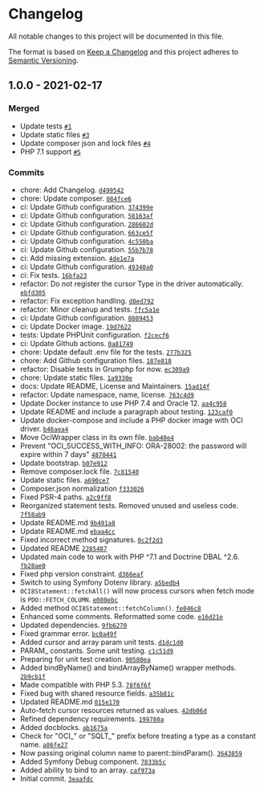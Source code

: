 # Changelog

All notable changes to this project will be documented in this file.

The format is based on [Keep a Changelog](https://keepachangelog.com/en/1.0.0/)
and this project adheres to [Semantic Versioning](https://semver.org/spec/v2.0.0.html).

## 1.0.0 - 2021-02-17

### Merged

- Update tests [`#1`](https://github.com/ecphp/doctrine-oci8/pull/1)
- Update static files [`#3`](https://github.com/ecphp/doctrine-oci8/pull/3)
- Update composer json and lock files [`#4`](https://github.com/ecphp/doctrine-oci8/pull/4)
- PHP 7.1 support [`#5`](https://github.com/ecphp/doctrine-oci8/pull/5)

### Commits

- chore: Add Changelog. [`d499542`](https://github.com/ecphp/doctrine-oci8/commit/d4995424b4ae9d41a34e69b4b7df24ceb445fb12)
- chore: Update composer. [`084fce6`](https://github.com/ecphp/doctrine-oci8/commit/084fce630cad4b3dc80c9e2cb53ca111523b6a87)
- ci: Update Github configuration. [`374399e`](https://github.com/ecphp/doctrine-oci8/commit/374399e2950913e1515e3b5617e01b04ba8b0469)
- ci: Update Github configuration. [`58163af`](https://github.com/ecphp/doctrine-oci8/commit/58163af7f0d83b4d0d9d90bc9c45ed44b6cfdba7)
- ci: Update Github configuration. [`286602d`](https://github.com/ecphp/doctrine-oci8/commit/286602d31644951bea574e3eb219bc4cf0a7ef4e)
- ci: Update Github configuration. [`663ce5f`](https://github.com/ecphp/doctrine-oci8/commit/663ce5fcc066350dab036c496eb2c70e1bf42b8b)
- ci: Update Github configuration. [`4c550ba`](https://github.com/ecphp/doctrine-oci8/commit/4c550ba625623e62abc4aae078e77a1982a3f62b)
- ci: Update Github configuration. [`55b7b78`](https://github.com/ecphp/doctrine-oci8/commit/55b7b78ba8f504d172c438cd53884b3e176f6ab2)
- ci: Add missing extension. [`4de1e7a`](https://github.com/ecphp/doctrine-oci8/commit/4de1e7ade70f6bbc5ea465333978071bc121508e)
- ci: Update Github configuration. [`49340a0`](https://github.com/ecphp/doctrine-oci8/commit/49340a0d152ba44675809557e16ebd8f98e8a737)
- ci: Fix tests. [`16bfa23`](https://github.com/ecphp/doctrine-oci8/commit/16bfa233af9c7d9fc6a5db4b3e0f864cd0bfb635)
- refactor: Do not register the cursor Type in the driver automatically. [`ebfd305`](https://github.com/ecphp/doctrine-oci8/commit/ebfd3059f3a5956a8f509febaa67178bb20c5c65)
- refactor: Fix exception handling. [`d8ed792`](https://github.com/ecphp/doctrine-oci8/commit/d8ed7928b3ae1a1f76dfa75c51f908ae894fab1e)
- refactor: Minor cleanup and tests. [`ffc5a1e`](https://github.com/ecphp/doctrine-oci8/commit/ffc5a1e2360b144230630f043f2d9e96cf266e92)
- ci: Update Github configuration. [`8809453`](https://github.com/ecphp/doctrine-oci8/commit/88094538f0d50247aef77c986a7c2eb39311291f)
- ci: Update Docker image. [`19d7622`](https://github.com/ecphp/doctrine-oci8/commit/19d7622b171c2b62fde3f8ddca9956ea78a9617a)
- tests: Update PHPUnit configuration. [`f2cecf6`](https://github.com/ecphp/doctrine-oci8/commit/f2cecf66e52e20168974b1f50a369f343ae08db6)
- ci: Update Github actions. [`0a81749`](https://github.com/ecphp/doctrine-oci8/commit/0a81749f885010430dc47ead680ae5aa85110393)
- chore: Update default .env file for the tests. [`277b325`](https://github.com/ecphp/doctrine-oci8/commit/277b3258f160e8b398ba8e36433e313825a4c4ed)
- chore: Add Github configuration files. [`187e818`](https://github.com/ecphp/doctrine-oci8/commit/187e818c4a20325b8080a540fab078b3d970ef91)
- refactor: Disable tests in Grumphp for now. [`ec309a9`](https://github.com/ecphp/doctrine-oci8/commit/ec309a97f7aa702f2bd77274c88f906fbe5207ec)
- chore: Update static files. [`1a9330e`](https://github.com/ecphp/doctrine-oci8/commit/1a9330ebf8848690b7f1354c43d38c5a415880a3)
- docs: Update README, License and Maintainers. [`15ad14f`](https://github.com/ecphp/doctrine-oci8/commit/15ad14fc0e02b7a741cc1a04c2abb8dd08de7575)
- refactor: Update namespace, name, license. [`763c4d9`](https://github.com/ecphp/doctrine-oci8/commit/763c4d9976a0cc86f61bc3fb009aa863e0661017)
- Update Docker instance to use PHP 7.4 and Oracle 12. [`aa4c958`](https://github.com/ecphp/doctrine-oci8/commit/aa4c9587b2533b216f5d26fa18bfa78eaf3cea3c)
- Update README and include a paragraph about testing. [`123caf0`](https://github.com/ecphp/doctrine-oci8/commit/123caf0d3059e59d4747d3996b2b8b3098d3294f)
- Update docker-compose and include a PHP docker image with OCI driver. [`b46aea4`](https://github.com/ecphp/doctrine-oci8/commit/b46aea4efd27c1e4b01f3c50b66be2ca495e4868)
- Move OciWrapper class in its own file. [`bab40e4`](https://github.com/ecphp/doctrine-oci8/commit/bab40e45ab76061f1045c4ae542de03e992e9555)
- Prevent "OCI_SUCCESS_WITH_INFO: ORA-28002: the password will expire within 7 days" [`4870441`](https://github.com/ecphp/doctrine-oci8/commit/48704416476a33589b7b550ff1fb55a2ded78fe3)
- Update bootstrap. [`b07e912`](https://github.com/ecphp/doctrine-oci8/commit/b07e912c25bfa3dbed79b2f0693a9db887f70f0e)
- Remove composer.lock file. [`7c81540`](https://github.com/ecphp/doctrine-oci8/commit/7c815407214d308c8db7be21421e8f156aeb5e42)
- Update static files. [`a690ce7`](https://github.com/ecphp/doctrine-oci8/commit/a690ce74e5fcc1ea8ef963e985512263d438e2ef)
- Composer.json normalization [`f333026`](https://github.com/ecphp/doctrine-oci8/commit/f333026e3772cec60adb79e7fe9ccca8779df0a6)
- Fixed PSR-4 paths. [`a2c9ff8`](https://github.com/ecphp/doctrine-oci8/commit/a2c9ff81c6b621d35532b24904c7bc45586f31cb)
- Reorganized statement tests. Removed unused and useless code. [`7f58ab9`](https://github.com/ecphp/doctrine-oci8/commit/7f58ab91088c358854d94b652b8c0e63f4416c61)
- Update README.md [`9b491a8`](https://github.com/ecphp/doctrine-oci8/commit/9b491a8c1a9acaa39c3d6855703df46332f3fa9f)
- Update README.md [`ebaa4cc`](https://github.com/ecphp/doctrine-oci8/commit/ebaa4cc26573e1df6efef2ef68b864d2abd71fb8)
- Fixed incorrect method signatures. [`0c2f2d3`](https://github.com/ecphp/doctrine-oci8/commit/0c2f2d3ce978f508a61cd606ad075c11da78824a)
- Updated README [`2285487`](https://github.com/ecphp/doctrine-oci8/commit/228548792d2b691ec84feede9165b848b93e576e)
- Updated main code to work with PHP ^7.1 and Doctrine DBAL ^2.6. [`fb28ae0`](https://github.com/ecphp/doctrine-oci8/commit/fb28ae0eb60869645ee9e9b11dc9ae44055093a7)
- Fixed php version constraint. [`d366eaf`](https://github.com/ecphp/doctrine-oci8/commit/d366eaf611c69a7a1b60edae2c4fa7ea83fb1d4d)
- Switch to using Symfony Dotenv library. [`a5bedb4`](https://github.com/ecphp/doctrine-oci8/commit/a5bedb47a14d24182e1e33db36689fe9b7f160da)
- `OCI8Statement::fetchAll()` will now process cursors when fetch mode is `PDO::FETCH_COLUMN`. [`e080ebc`](https://github.com/ecphp/doctrine-oci8/commit/e080ebc3cdc96ea09782caa46c3db3a6ec0e0428)
- Added method `OCI8Statement::fetchColumn()`. [`fe046c8`](https://github.com/ecphp/doctrine-oci8/commit/fe046c8ac4d54902507137e95a4f7f5e22daf87a)
- Enhanced some comments. Reformatted some code. [`e16d21e`](https://github.com/ecphp/doctrine-oci8/commit/e16d21e4f9db7490b9ba9ab142cf8543735b4ea7)
- Updated dependencies. [`9fb6270`](https://github.com/ecphp/doctrine-oci8/commit/9fb6270fb3809eff6f7ed7a1d6d458882bae89e9)
- Fixed grammar error. [`bc0a49f`](https://github.com/ecphp/doctrine-oci8/commit/bc0a49fd04151cdf8a9026ffc9dd843181c7cf9d)
- Added cursor and array param unit tests. [`d1dc1d0`](https://github.com/ecphp/doctrine-oci8/commit/d1dc1d09a4190e1b188428e2b8295be169783b3d)
- PARAM_ constants. Some unit testing. [`c1c51d9`](https://github.com/ecphp/doctrine-oci8/commit/c1c51d96cbf7c308f50fe730b0f076fb6996c73a)
- Preparing for unit test creation. [`90580ea`](https://github.com/ecphp/doctrine-oci8/commit/90580ea3b4ae76a9e577421a95077a3ce68bc89e)
- Added bindByName() and bindArrayByName() wrapper methods. [`2b9cb1f`](https://github.com/ecphp/doctrine-oci8/commit/2b9cb1f3eeb7f2aa3ecd585c51a52c3fc51082d5)
- Made compatible with PHP 5.3. [`78f6f6f`](https://github.com/ecphp/doctrine-oci8/commit/78f6f6f1e335fcc299216f078f4e0626958128e5)
- Fixed bug with shared resource fields. [`a35b81c`](https://github.com/ecphp/doctrine-oci8/commit/a35b81ce53ca2716ba320bee4477a71763190fbf)
- Updated README.md [`015e170`](https://github.com/ecphp/doctrine-oci8/commit/015e17014a5fa66c87f514ebe5f9a7b75a5303bd)
- Auto-fetch cursor resources returned as values. [`42db06d`](https://github.com/ecphp/doctrine-oci8/commit/42db06d977edd37bc0a1c70c0978b3409ee1a2c0)
- Refined dependency requirements. [`199780a`](https://github.com/ecphp/doctrine-oci8/commit/199780ab12f5cf0b49119c8e88f143fc96e999f8)
- Added docblocks. [`ab1675a`](https://github.com/ecphp/doctrine-oci8/commit/ab1675ad48b6d8d4145fd867aee8ae06cdf8af92)
- Check for "OCI_" or "SQLT_" prefix before treating a type as a constant name. [`a86fe27`](https://github.com/ecphp/doctrine-oci8/commit/a86fe27f0d1063bad4008dc9d4acb21d345dc780)
- Now passing original column name to parent::bindParam(). [`3643859`](https://github.com/ecphp/doctrine-oci8/commit/3643859b16ac1649c8370f67ae41389bff02d37b)
- Added Symfony Debug component. [`7833b5c`](https://github.com/ecphp/doctrine-oci8/commit/7833b5c52f5958933725526ce69d675d5b49ef9c)
- Added ability to bind to an array. [`caf973a`](https://github.com/ecphp/doctrine-oci8/commit/caf973aebfa852c8bc23f5ffddd22662abc979a6)
- Initial commit. [`3eaafdc`](https://github.com/ecphp/doctrine-oci8/commit/3eaafdc65e1c146088557bc0daea82c6aea65f65)
